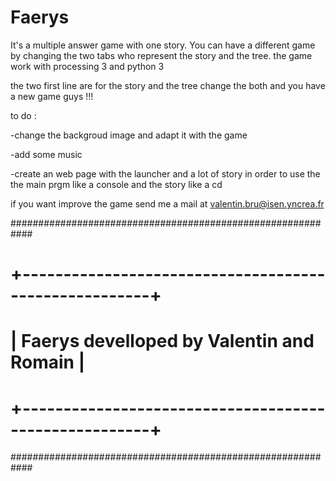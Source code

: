 # Faerys
It's a multiple answer game with one story. You can have a different game by changing the two tabs who represent the story and the tree.
the game work with processing 3 and python 3

the two first line are for the story and the tree change the both and you have a new game guys !!!


to do :

-change the backgroud image and adapt it with the game

-add some music 

-create an web page with the launcher and a lot of story in order to use the the main  prgm like a console and the story like a cd 

if you want improve the game send me a mail at valentin.bru@isen.yncrea.fr



############################################################
# +------------------------------------------------------+ #
# |        Faerys develloped by Valentin and Romain      | #
# +------------------------------------------------------+ #
############################################################
